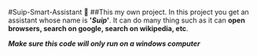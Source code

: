 #Suip-Smart-Assistant 🤖
##This my own project. In this project you get an assistant whose name is **'_Suip_'**. It can do many thing such as it can **open browsers, search on google, search on wikipedia, etc**.


***Make sure this code will only run on a windows computer***

